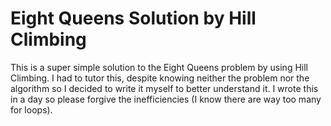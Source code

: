 # Eight Queens Solution by Hill Climbing

This is a super simple solution to the Eight Queens problem by using Hill Climbing. I had to tutor this, despite knowing neither the problem nor the algorithm so I decided to write it myself to better understand it. I wrote this in a day so please forgive the inefficiencies (I know there are way too many for loops).

